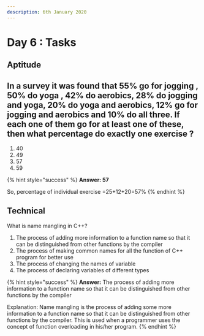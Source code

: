 ```yaml
---
description: 6th January 2020
---
```


# Day 6 : Tasks

## Aptitude

## In a survey it was found that 55% go for jogging , 50% do yoga , 42% do aerobics, 28% do jogging and yoga, 20% do yoga and aerobics, 12% go for jogging and aerobics and 10% do all three. If each one of them go for at least one of these, then what percentage do exactly one exercise ?

1. 40
2. 49
3. 57
4. 59

{% hint style="success" %}
**Answer: 57**

So, percentage of individual exercise =25+12+20=57%
{% endhint %}

## **Technical**

What is name mangling in C++? 

1. The process of adding more information to a function name so that it can be distinguished from other functions by the compiler 
2. The process of making common names for all the function of C++ program for better use
3. The process of changing the names of variable 
4. The process of declaring variables of different types

{% hint style="success" %}
**Answer:** The process of adding more information to a function name so that it can be distinguished from other functions by the compiler 

Explanation: Name mangling is the process of adding some more information to a function name so that it can be distinguished from other functions by the compiler. This is used when a programmer uses the concept of function overloading in his/her program.
{% endhint %}


